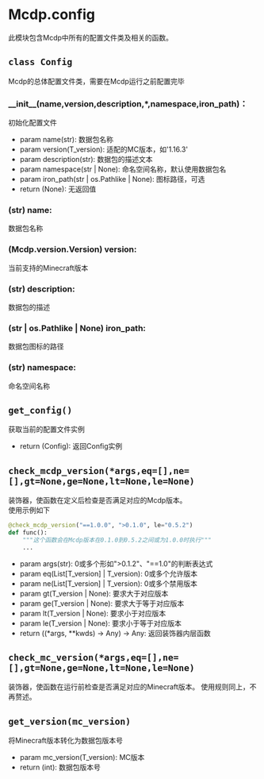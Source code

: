 # Mcdp.config

此模块包含Mcdp中所有的配置文件类及相关的函数。

## `class Config`
Mcdp的总体配置文件类，需要在Mcdp运行之前配置完毕

### \_\_init\_\_(name,version,description,*,namespace,iron_path)：  
初始化配置文件
- param name(str): 数据包名称
- param version(T_version): 适配的MC版本，如'1.16.3'
- param description(str): 数据包的描述文本
- param namespace(str | None): 命名空间名称，默认使用数据包名
- param iron_path(str | os.Pathlike | None): 图标路径，可选
- return (None): 无返回值 

### (str) name:
数据包名称

### (Mcdp.version.Version) version:
当前支持的Minecraft版本

### (str) description:
数据包的描述

### (str | os.Pathlike | None) iron_path:
数据包图标的路径

### (str) namespace:
命名空间名称

## `get_config()`
获取当前的配置文件实例
- return (Config): 返回Config实例

## `check_mcdp_version(*args,eq=[],ne=[],gt=None,ge=None,lt=None,le=None)`
装饰器，使函数在定义后检查是否满足对应的Mcdp版本。  
使用示例如下
```py
@check_mcdp_version("==1.0.0", ">0.1.0", le="0.5.2")
def func():
    """这个函数会在Mcdp版本在0.1.0到0.5.2之间或为1.0.0时执行"""
    ...
```
- param args(str): 0或多个形如">0.1.2"、"==1.0"的判断表达式
- param eq(List[T_version] | T_version): 0或多个允许版本
- param ne(List[T_version] | T_version): 0或多个禁用版本
- param gt(T_version | None): 要求大于对应版本
- param ge(T_version | None): 要求大于等于对应版本
- param lt(T_version | None): 要求小于对应版本
- param le(T_version | None): 要求小于等于对应版本
- return ((*args, **kwds) -> Any) -> Any: 返回装饰器内层函数

## `check_mc_version(*args,eq=[],ne=[],gt=None,ge=None,lt=None,le=None)`
装饰器，使函数在运行前检查是否满足对应的Minecraft版本。 
使用规则同上，不再赘述。

## `get_version(mc_version)`
将Minecraft版本转化为数据包版本号
- param mc_version(T_version): MC版本
- return (int): 数据包版本号